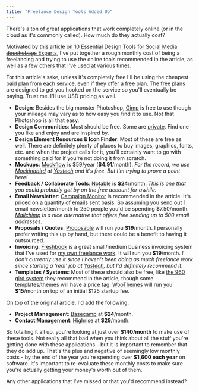 ```yaml
---
title: "Freelance Design Tools Added Up"
---
```

<p>There's a ton of great applications that work completely online (or in the cloud as it's commonly called).  How much do they actually cost?</p>
<p>Motivated by <a href="https://mashable.com/2010/03/23/social-media-design-tools/">this article on 10 Essential Design Tools for Social Media <del datetime="2010-03-23T19:04:02+00:00">douchebags</del> Experts</a>, I've put together a rough monthly cost of being a freelancing and trying to use the online tools recommended in the article, as well as a few others that I've used at various times.</p>
<p>For this article's sake, unless it's completely free I'll be using the cheapest paid plan from each service, even if they offer a free plan.  The free plans are designed to get you hooked on the service so you'll eventually be paying.  Trust me.  I'll use USD pricing as well.</p>
<ul>
<li><strong>Design</strong>: Besides the big monster Photoshop, <a href="https://www.gimp.org/">Gimp</a> is free to use though your mileage may vary as to how easy you find it to use.  Not that Photoshop is all that easy.</li>
<li><strong>Design Communities</strong>: Most should be free.  Some are <a href="https://www.dribbble.com">private</a>.  Find one you like and enjoy and are inspired by.</li>
<li><strong>Design Element Resources &amp; Icon Finder</strong>: Most of these are free as well.  There are definitely plenty of places to buy images, graphics, fonts, etc. and when the project calls for it, you'll certainly want to go with something paid for if you're not doing it from scratch.</li>
<li><strong>Mockups</strong>:  <a href="https://www.mockflow.com/signup/">Mockflow</a> is $59/year (<strong>$4.91</strong>/month).  <em>For the record, we use <a href="https://gomockingbird.com/">Mockingbird</a> at <a href="https://www.yastech.ca">Yastech</a> and it's free.  But I'm trying to prove a point here!</em></li>
<li><strong>Feedback / Collaborate Tools</strong>: <a href="https://www.notableapp.com/">Notable</a> is <strong>$24</strong>/month.  <em>This is one that you could probably get by on the free account for awhile.</em></li>
<li><strong>Email Newsletter</strong>: <a href="https://www.campaignmonitor.com/">Campaign Monitor</a> is recommended in the article.  It's priced on a quantity of emails sent basis.  So assuming you send out 1 email newsletter/month to 250 people you'd be spending $7.50/month.  <em><a href="https://www.mailchimp.com">Mailchimp</a> is a nice alternative that offers free sending up to 500 email addresses.</em></li>
<li><strong>Proposals / Quotes</strong>: <a href="https://www.proposable.com/">Proposable</a> will run you <strong>$19</strong>/month.  I personally prefer writing this up by hand, but there could be a benefit to having it outsourced.</li>
<li><strong>Invoicing</strong>: <a href="https://www.freshbooks.com/subscribe.php?ref=65492e6675308-1">Freshbook</a> is a great small/medium business invoicing system that I've used for <a href="https://www.lemonproductions.ca">my own freelance work</a>.  It will run you <strong>$19</strong>/month.  <em>I don't currently use it since I haven't been doing as much freelance work since starting a 'real' job at <a href="https://www.yastech.ca">Yastech</a>, but I'd definitely recommend it.</em></li>
<li><strong>Templates / Systems</strong>: Most of these should also be free, like <a href="https://960.gs/">the 960 gird system</a> they recommend in the article, though some templates/themes will have a price tag.  <a href="https://www.woothemes.com/amember/go.php?r=359&i=l0">WooThemes</a> will run you <strong>$15</strong>/month on top of an initial $125 startup fee.</li>
</ul>
<p>On top of the original article, I'd add the following:</p>
<ul>
<li><strong>Project Management</strong>: <a href="https://basecamphq.com">Basecamp</a> at <strong>$24</strong>/month.</li>
<li><strong>Contact Management</strong>: <a href="https://highrisehq.com">Highrise</a> at <strong>$29</strong>/month.</li>
</ul>
<p>So totalling it all up, you're looking at just over <strong>$140/month</strong> to make use of these tools. Not really all that bad when you think about all the stuff you're getting done with these applications - but it is important to remember that they do add up.  That's the plus and negative of seemingly low monthly costs - by the end of the year you're spending over <strong>$1,600 each year</strong> on software.  It's important to re-evaluate these monthly costs to make sure you're actually getting your money's worth out of them.</p>
<p>Any other applications that I've missed or that you'd recommend instead?</p>
